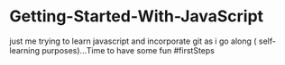 # Getting-Started-With-JavaScript
just me trying to learn javascript and incorporate git as i go along ( self-learning purposes)...Time to have some fun #firstSteps
